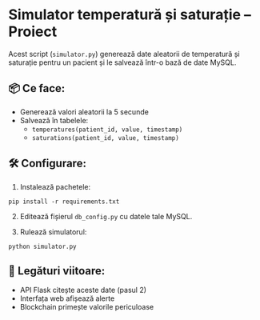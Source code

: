 # Simulator temperatură și saturație – Proiect

Acest script (`simulator.py`) generează date aleatorii de temperatură și saturație pentru un pacient și le salvează într-o bază de date MySQL.

## 📦 Ce face:
- Generează valori aleatorii la 5 secunde
- Salvează în tabelele:
  - `temperatures(patient_id, value, timestamp)`
  - `saturations(patient_id, value, timestamp)`

## 🛠 Configurare:
1. Instalează pachetele:
```
pip install -r requirements.txt
```

2. Editează fișierul `db_config.py` cu datele tale MySQL.

3. Rulează simulatorul:
```
python simulator.py
```

## 🧩 Legături viitoare:
- API Flask citește aceste date (pasul 2)
- Interfața web afișează alerte
- Blockchain primește valorile periculoase

